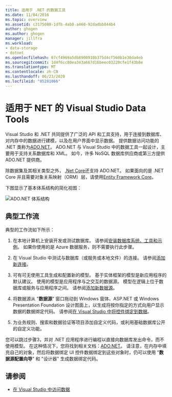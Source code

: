 ```yaml
---
title: 适用于 .NET 的数据工具
ms.date: 11/04/2016
ms.topic: overview
ms.assetid: c3175080-1dfb-4ab8-a460-92dadbb844b4
author: ghogen
ms.author: ghogen
manager: jillfra
ms.workload:
- data-storage
- dotnet
ms.openlocfilehash: 67cf4969a5db8900910b375d4cf560b1e30da4eb
ms.sourcegitcommit: 1d4f6cc80ea343a667d16beec03220cfe1f43b8e
ms.translationtype: MT
ms.contentlocale: zh-CN
ms.lasthandoff: 06/23/2020
ms.locfileid: "85281066"
---
```

# <a name="visual-studio-data-tools-for-net"></a>适用于 NET 的 Visual Studio Data Tools

Visual Studio 和 .NET 共同提供了广泛的 API 和工具支持，用于连接到数据库、对内存中的数据进行建模，以及在用户界面中显示数据。 提供数据访问功能的 .NET 类称为[ADO.NET](/dotnet/framework/data/adonet/index)。 ADO.NET 与 Visual Studio 中的数据工具一起设计，主要用于支持关系数据库和 XML。 如今，许多 NoSQL 数据库供应商或第三方提供 ADO.NET 提供商。

除数据集及其相关类型之外， [.Net Core](/dotnet/core/)还支持 ADO.NET。 如果面向的是 .NET Core 并且需要对象关系映射（ORM）层，请使用[Entity Framework Core](/ef/core/)。

下图显示了基本体系结构的简化视图：

![ADO.NET 体系结构](../data-tools/media/raddata-ado-net-architecture-diagram.png)

## <a name="typical-workflow"></a>典型工作流

典型的工作流如下所示：

1. 在本地计算机上安装开发或测试数据库。 请参阅[安装数据库系统、工具和示例](../data-tools/installing-database-systems-tools-and-samples.md)。 如果你使用的是 Azure 数据服务，则不需要执行此步骤。

2. 在 Visual Studio 中测试与数据库（或服务或本地文件）的连接。 请参阅[添加新连接](../data-tools/add-new-connections.md)。

3. 可有可无使用工具生成和配置新的模型。 基于实体框架的模型是新应用程序的默认建议。 使用的模型是应用程序与之交互的数据源。 模型在逻辑上位于数据库或服务与应用程序之间。 请参阅[添加新数据源](../data-tools/add-new-data-sources.md)。

4. 将数据源从 "**数据源**" 窗口拖动到 Windows 窗体、ASP.NET 或 Windows Presentation Foundation 设计图面上，以生成将按你指定的方式向用户显示数据的数据绑定代码。 请参阅[在 Visual Studio 中将控件绑定到数据](../data-tools/bind-controls-to-data-in-visual-studio.md)。

5. 为业务规则、搜索和数据验证等项目添加自定义代码，或利用基础数据库公开的自定义功能。

您可以跳过步骤3，并对 .NET 应用程序进行编程以直接向数据库发出命令，而不使用模型。 在这种情况下，您将找到相关文档：[ADO.NET](/dotnet/framework/data/adonet/index)。 请注意，在内存中填充自己的对象，然后将数据绑定 UI 控件数据绑定到这些对象时，仍可以使用 "**数据源配置向导**" 和 "设计器" 生成数据绑定代码。

## <a name="see-also"></a>请参阅

- [在 Visual Studio 中访问数据](../data-tools/accessing-data-in-visual-studio.md)

